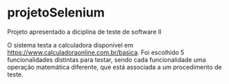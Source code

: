 # projetoSelenium

Projeto apresentado a diciplina de teste de software II

O sistema testa a calculadora disponível em
https://www.calculadoraonline.com.br/basica.
Foi escolhido 5 funcionalidades distintas para testar,
sendo cada funcionalidade uma operação matemática diferente,
que está associada a um procedimento de teste.
